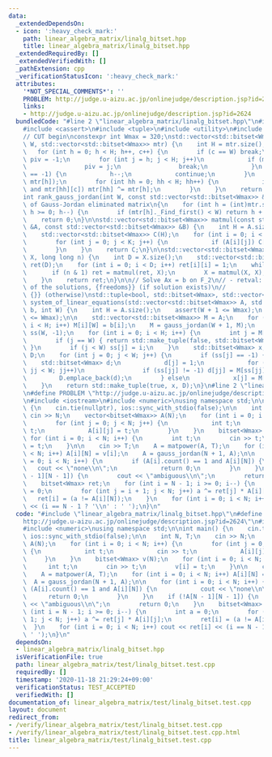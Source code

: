 ```yaml
---
data:
  _extendedDependsOn:
  - icon: ':heavy_check_mark:'
    path: linear_algebra_matrix/linalg_bitset.hpp
    title: linear_algebra_matrix/linalg_bitset.hpp
  _extendedRequiredBy: []
  _extendedVerifiedWith: []
  _pathExtension: cpp
  _verificationStatusIcon: ':heavy_check_mark:'
  attributes:
    '*NOT_SPECIAL_COMMENTS*': ''
    PROBLEM: http://judge.u-aizu.ac.jp/onlinejudge/description.jsp?id=2624
    links:
    - http://judge.u-aizu.ac.jp/onlinejudge/description.jsp?id=2624
  bundledCode: "#line 2 \"linear_algebra_matrix/linalg_bitset.hpp\"\n#include <bitset>\n\
    #include <cassert>\n#include <tuple>\n#include <utility>\n#include <vector>\n\n\
    // CUT begin\nconstexpr int Wmax = 320;\nstd::vector<std::bitset<Wmax>> gauss_jordan(int\
    \ W, std::vector<std::bitset<Wmax>> mtr) {\n    int H = mtr.size(), c = 0;\n \
    \   for (int h = 0; h < H; h++, c++) {\n        if (c == W) break;\n        int\
    \ piv = -1;\n        for (int j = h; j < H; j++)\n            if (mtr[j][c]) {\n\
    \                piv = j;\n                break;\n            }\n        if (piv\
    \ == -1) {\n            h--;\n            continue;\n        }\n        std::swap(mtr[piv],\
    \ mtr[h]);\n        for (int hh = 0; hh < H; hh++) {\n            if (hh != h\
    \ and mtr[hh][c]) mtr[hh] ^= mtr[h];\n        }\n    }\n    return mtr;\n}\n\n\
    int rank_gauss_jordan(int W, const std::vector<std::bitset<Wmax>> &mtr) // Rank\
    \ of Gauss-Jordan eliminated matrix\n{\n    for (int h = (int)mtr.size() - 1;\
    \ h >= 0; h--) {\n        if (mtr[h]._Find_first() < W) return h + 1;\n    }\n\
    \    return 0;\n}\n\nstd::vector<std::bitset<Wmax>> matmul(const std::vector<std::bitset<Wmax>>\
    \ &A, const std::vector<std::bitset<Wmax>> &B) {\n    int H = A.size(), K = B.size();\n\
    \    std::vector<std::bitset<Wmax>> C(H);\n    for (int i = 0; i < H; i++) {\n\
    \        for (int j = 0; j < K; j++) {\n            if (A[i][j]) C[i] ^= B[j];\n\
    \        }\n    }\n    return C;\n}\n\nstd::vector<std::bitset<Wmax>> matpower(std::vector<std::bitset<Wmax>>\
    \ X, long long n) {\n    int D = X.size();\n    std::vector<std::bitset<Wmax>>\
    \ ret(D);\n    for (int i = 0; i < D; i++) ret[i][i] = 1;\n    while (n) {\n \
    \       if (n & 1) ret = matmul(ret, X);\n        X = matmul(X, X), n >>= 1;\n\
    \    }\n    return ret;\n}\n\n// Solve Ax = b on F_2\n// - retval: {true, one\
    \ of the solutions, {freedoms}} (if solution exists)\n//           {false, {},\
    \ {}} (otherwise)\nstd::tuple<bool, std::bitset<Wmax>, std::vector<std::bitset<Wmax>>>\
    \ system_of_linear_equations(std::vector<std::bitset<Wmax>> A, std::bitset<Wmax>\
    \ b, int W) {\n    int H = A.size();\n    assert(W + 1 <= Wmax);\n    assert(H\
    \ <= Wmax);\n\n    std::vector<std::bitset<Wmax>> M = A;\n    for (int i = 0;\
    \ i < H; i++) M[i][W] = b[i];\n    M = gauss_jordan(W + 1, M);\n    std::vector<int>\
    \ ss(W, -1);\n    for (int i = 0; i < H; i++) {\n        int j = M[i]._Find_first();\n\
    \        if (j == W) { return std::make_tuple(false, std::bitset<Wmax>(), std::vector<std::bitset<Wmax>>());\
    \ }\n        if (j < W) ss[j] = i;\n    }\n    std::bitset<Wmax> x;\n    std::vector<std::bitset<Wmax>>\
    \ D;\n    for (int j = 0; j < W; j++) {\n        if (ss[j] == -1) {\n        \
    \    std::bitset<Wmax> d;\n            d[j] = 1;\n            for (int jj = 0;\
    \ jj < W; jj++)\n                if (ss[jj] != -1) d[jj] = M[ss[jj]][j];\n   \
    \         D.emplace_back(d);\n        } else\n            x[j] = M[ss[j]][W];\n\
    \    }\n    return std::make_tuple(true, x, D);\n}\n#line 2 \"linear_algebra_matrix/test/linalg_bitset.test.cpp\"\
    \n#define PROBLEM \"http://judge.u-aizu.ac.jp/onlinejudge/description.jsp?id=2624\"\
    \n#include <iostream>\n#include <numeric>\nusing namespace std;\n\nint main()\
    \ {\n    cin.tie(nullptr), ios::sync_with_stdio(false);\n\n    int N, T;\n   \
    \ cin >> N;\n    vector<bitset<Wmax>> A(N);\n    for (int i = 0; i < N; i++) {\n\
    \        for (int j = 0; j < N; j++) {\n            int t;\n            cin >>\
    \ t;\n            A[i][j] = t;\n        }\n    }\n    bitset<Wmax> v(N);\n   \
    \ for (int i = 0; i < N; i++) {\n        int t;\n        cin >> t;\n        v[i]\
    \ = t;\n    }\n\n    cin >> T;\n    A = matpower(A, T);\n    for (int i = 0; i\
    \ < N; i++) A[i][N] = v[i];\n    A = gauss_jordan(N + 1, A);\n\n    for (int i\
    \ = 0; i < N; i++) {\n        if (A[i].count() == 1 and A[i][N]) {\n         \
    \   cout << \"none\\n\";\n            return 0;\n        }\n    }\n    if (!A[N\
    \ - 1][N - 1]) {\n        cout << \"ambiguous\\n\";\n        return 0;\n    }\n\
    \    bitset<Wmax> ret;\n    for (int i = N - 1; i >= 0; i--) {\n        int a\
    \ = 0;\n        for (int j = i + 1; j < N; j++) a ^= ret[j] * A[i][j];\n     \
    \   ret[i] = (a != A[i][N]);\n    }\n    for (int i = 0; i < N; i++) cout << ret[i]\
    \ << (i == N - 1 ? '\\n' : ' ');\n}\n"
  code: "#include \"linear_algebra_matrix/linalg_bitset.hpp\"\n#define PROBLEM \"\
    http://judge.u-aizu.ac.jp/onlinejudge/description.jsp?id=2624\"\n#include <iostream>\n\
    #include <numeric>\nusing namespace std;\n\nint main() {\n    cin.tie(nullptr),\
    \ ios::sync_with_stdio(false);\n\n    int N, T;\n    cin >> N;\n    vector<bitset<Wmax>>\
    \ A(N);\n    for (int i = 0; i < N; i++) {\n        for (int j = 0; j < N; j++)\
    \ {\n            int t;\n            cin >> t;\n            A[i][j] = t;\n   \
    \     }\n    }\n    bitset<Wmax> v(N);\n    for (int i = 0; i < N; i++) {\n  \
    \      int t;\n        cin >> t;\n        v[i] = t;\n    }\n\n    cin >> T;\n\
    \    A = matpower(A, T);\n    for (int i = 0; i < N; i++) A[i][N] = v[i];\n  \
    \  A = gauss_jordan(N + 1, A);\n\n    for (int i = 0; i < N; i++) {\n        if\
    \ (A[i].count() == 1 and A[i][N]) {\n            cout << \"none\\n\";\n      \
    \      return 0;\n        }\n    }\n    if (!A[N - 1][N - 1]) {\n        cout\
    \ << \"ambiguous\\n\";\n        return 0;\n    }\n    bitset<Wmax> ret;\n    for\
    \ (int i = N - 1; i >= 0; i--) {\n        int a = 0;\n        for (int j = i +\
    \ 1; j < N; j++) a ^= ret[j] * A[i][j];\n        ret[i] = (a != A[i][N]);\n  \
    \  }\n    for (int i = 0; i < N; i++) cout << ret[i] << (i == N - 1 ? '\\n' :\
    \ ' ');\n}\n"
  dependsOn:
  - linear_algebra_matrix/linalg_bitset.hpp
  isVerificationFile: true
  path: linear_algebra_matrix/test/linalg_bitset.test.cpp
  requiredBy: []
  timestamp: '2020-11-18 21:29:24+09:00'
  verificationStatus: TEST_ACCEPTED
  verifiedWith: []
documentation_of: linear_algebra_matrix/test/linalg_bitset.test.cpp
layout: document
redirect_from:
- /verify/linear_algebra_matrix/test/linalg_bitset.test.cpp
- /verify/linear_algebra_matrix/test/linalg_bitset.test.cpp.html
title: linear_algebra_matrix/test/linalg_bitset.test.cpp
---
```


